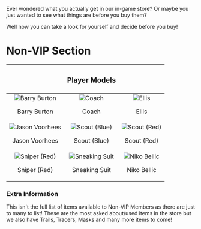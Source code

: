 Ever wondered what you actually get in our in-game store? Or maybe you just wanted to see what things are before you buy them?

Well now you can take a look for yourself and decide before you buy!

# **Non-VIP Section**

|  | <h3>Player Models</h3> |  |
| :----------: | :----------: | :----------: |
| ![Barry Burton](https://github.com/NexusNation/Documentation/blob/master/Guides/assets/store/barry.png?raw=true) <p>Barry Burton</p> | ![Coach](https://github.com/NexusNation/Documentation/blob/master/Guides/assets/store/coach.png?raw=true) <p>Coach</p> | ![Ellis](https://github.com/NexusNation/Documentation/blob/master/Guides/assets/store/ellis.png?raw=true) <p>Ellis</p> |
| ![Jason Voorhees](https://github.com/NexusNation/Documentation/blob/master/Guides/assets/store/jason.png?raw=true) <p>Jason Voorhees</p> | ![Scout (Blue)](https://github.com/NexusNation/Documentation/blob/master/Guides/assets/store/scout_blue.png?raw=true) <p>Scout (Blue)</p> | ![Scout (Red)](https://github.com/NexusNation/Documentation/blob/master/Guides/assets/store/scout_red.png?raw=true) <p>Scout (Red)</p> |
| ![Sniper (Red)](https://github.com/NexusNation/Documentation/blob/master/Guides/assets/store/sniper_red.png?raw=true) <p>Sniper (Red)</p> | ![Sneaking Suit](https://github.com/NexusNation/Documentation/blob/master/Guides/assets/store/snake.png?raw=true) <p>Sneaking Suit</p> | ![Niko Bellic](https://github.com/NexusNation/Documentation/blob/master/Guides/assets/store/niko.png?raw=true) <p>Niko Bellic</p> |

### **Extra Information**

This isn't the full list of items available to Non-VIP Members as there are just to many to list! These are the most asked about/used items in the store but we also have Trails, Tracers, Masks and many more items to come!
